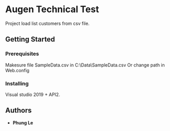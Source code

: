 # Augen Technical Test

Project load list customers from csv file.

## Getting Started


### Prerequisites

Makesure file SampleData.csv in C:\Data\SampleData.csv
Or change path in Web.config

### Installing

Visual studio 2019 + API2.

## Authors

* **Phung Le**
